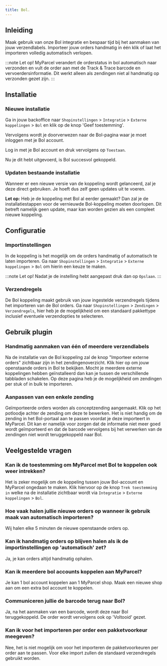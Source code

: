 ```yaml
---
title: Bol.
---
```


## Inleiding

Maak gebruik van onze Bol integratie en bespaar tijd bij het aanmaken van jouw verzendlabels.
Importeer jouw orders handmatig in één klik of laat het importeren volledig automatisch verlopen.

:::note
Let op! MyParcel verandert de orderstatus in bol automatisch naar verzonden en vult de order aan met de Track & Trace barcode en vervoerdersinformatie. Dit werkt alleen als zendingen niet al handmatig op verzonden gezet zijn.
:::

## Installatie

### Nieuwe installatie

Ga in jouw backoffice naar `Shopinstellingen` > `Integratie` > `Externe koppelingen` > `Bol` en klik op de knop 'Geef toestemming'.

<MPImg src="/documentation/bol/externekoppelingen.jpg" alt="Externe koppelingen" />

Vervolgens wordt je doorverwezen naar de Bol-pagina waar je moet inloggen met je Bol account.

<MPImg src="/documentation/bol/bolinloggen.jpg" alt="inloggen op Bol" />

Log in met je Bol account en druk vervolgens op `Toestaan`.

<MPImg src="/documentation/bol/toestemming-geven.jpg" alt="Toestaan van koppeling" />

Nu je dit hebt uitgevoerd, is Bol succesvol gekoppeld.

### Updaten bestaande installatie

Wanneer er een nieuwe versie van de koppeling wordt gelanceerd, zal je deze direct gebruiken. Je hoeft dus zelf geen updates uit te voeren.

**Let op:** Heb je de koppeling met Bol al eerder gemaakt? Dan zal je de installatiestappen voor de vernieuwde Bol-koppeling moeten doorlopen. Dit betreft namelijk geen update, maar kan worden gezien als een compleet nieuwe koppeling.

## Configuratie

### Importinstellingen

In de koppeling is het mogelijk om de orders handmatig of automatisch te laten importeren. Ga naar `Shopinstellingen` > `Integratie` > `Externe koppelingen` > `Bol` om hierin een keuze te maken.

<MPImg src="/documentation/bol/bol-importinstellingen.jpg" alt="Importinstellingen" />

:::note
Let op! Nadat je de instelling hebt aangepast druk dan op `Opslaan`.
:::

### Verzendregels

De Bol koppeling maakt gebruik van jouw ingestelde verzendregels tijdens het importeren van de Bol orders.
Ga naar `Shopinstellingen` > `Zendingen` > `Verzendregels`, hier heb je de mogelijkheid om een standaard pakkettype inclusief eventuele verzendopties te selecteren.

## Gebruik plugin

### Handmatig aanmaken van één of meerdere verzendlabels

Na de installatie van de Bol koppeling zal de knop "Importeer externe orders" zichtbaar zijn in het zendingenoverzicht. Klik hier op om jouw openstaande orders in Bol te bekijken. Mocht je meerdere externe koppelingen hebben geïnstalleerd dan kan je tussen de verschillende tabbladen schakelen. Op deze pagina heb je de mogelijkheid om zendingen per stuk of in bulk te importeren.

### Aanpassen van een enkele zending

Geïmporteerde orders worden als conceptzending aangemaakt. Klik op het potloodje achter de zending om deze te bewerken. Het is niet handig om de zending in het Bol-portaal aan te passen voordat je deze importeert in MyParcel. Dit kan er namelijk voor zorgen dat de informatie niet meer goed wordt geïmporteerd en dat de barcode vervolgens bij het verwerken van de zendingen niet wordt teruggekoppeld naar Bol.

## Veelgestelde vragen

### Kan ik de toestemming om MyParcel met Bol te koppelen ook weer intrekken?

Het is zeker mogelijk om de koppeling tussen jouw Bol-account en MyParcel ongedaan te maken. Klik hiervoor op de knop `Trek toestemming in` welke na de installatie zichtbaar wordt via `Integratie` > `Externe koppelingen` > `Bol`.

### Hoe vaak halen jullie nieuwe orders op wanneer ik gebruik maak van automatisch importeren?

Wij halen elke 5 minuten de nieuwe openstaande orders op.

### Kan ik handmatig orders op blijven halen als ik de importinstellingen op 'automatisch' zet?

Ja, je kan orders altijd handmatig ophalen.

### Kan ik meerdere bol accounts koppelen aan MyParcel?

Je kan 1 bol account koppelen aan 1 MyParcel shop. Maak een nieuwe shop aan om een extra bol account te koppelen.

### Communiceren jullie de barcode terug naar Bol?

Ja, na het aanmaken van een barcode, wordt deze naar Bol teruggekoppeld. De order wordt vervolgens ook op 'Voltooid' gezet.

### Kan ik voor het importeren per order een pakketvoorkeur meegeven?

Nee, het is niet mogelijk om voor het importeren de pakketvoorkeuren per order aan te passen. Voor elke import zullen de standaard verzendregels gebruikt worden.
